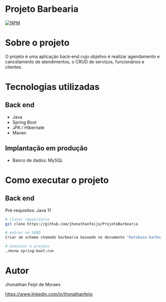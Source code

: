 # Projeto Barbearia
[![NPM](https://img.shields.io/npm/l/react)](https://github.com/Jhonathanfeijo/ProjetoBarbearia/blob/master/LICENSE) 

# Sobre o projeto

O projeto é uma aplicação back-end cujo objetivo é realizar agendamento e cancelamento de atendimentos, o CRUD de serviços, funcionários e clientes.


# Tecnologias utilizadas
## Back end
- Java
- Spring Boot
- JPA / Hibernate
- Maven

## Implantação em produção
- Banco de dados: MySQL
# Como executar o projeto

## Back end
Pré-requisitos: Java 11

```bash
# clonar repositório
git clone https://github.com/jhonathanfeijo/ProjetoBarbearia

# entrar no SGBD
Criar um schema chamado barbearia baseado no documento "Database-barbearia.sql" dentro do projeto

# executar o projeto
./mvnw spring-boot:run
```


# Autor

Jhonathan Feijó de Moraes

https://www.linkedin.com/in/jhonathanfeijo

